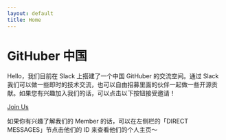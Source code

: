 ```yaml
---
layout: default
title: Home
---
```


# GitHuber 中国

Hello，我们目前在 Slack 上搭建了一个中国 GitHuber 的交流空间。通过 Slack 我们可以做一些即时的技术交流，也可以自由招募里面的伙伴一起做一些开源贡献。如果您有兴趣加入我们的话，可以点击以下按钮接受邀请！

<a href="https://join.slack.com/t/china-githuber/shared_invite/enQtNjE5OTU4OTk2NjQ3LTg3Y2VjMTkwMzY5NjM3YWFmM2YzYzU3MGNkZDc5NGRiNWJjZGY0YjFmOTY2NzllZGI4YWM2OTJlNjk4Njc4ZDA" target="_blank" class="join_btn">Join Us</a>

如果你有兴趣了解我们的 Member 的话，可以在左侧栏的「DIRECT MESSAGES」节点击他们的 ID 来查看他们的个人主页～
